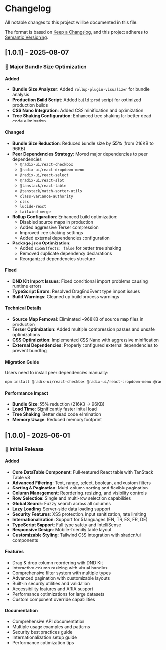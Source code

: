 # Changelog

All notable changes to this project will be documented in this file.

The format is based on [Keep a Changelog](https://keepachangelog.com/en/1.0.0/),
and this project adheres to [Semantic Versioning](https://semver.org/spec/v2.0.0.html).

## [1.0.1] - 2025-08-07

### 🚀 Major Bundle Size Optimization

#### Added
- **Bundle Size Analyzer**: Added `rollup-plugin-visualizer` for bundle analysis
- **Production Build Script**: Added `build:prod` script for optimized production builds
- **CSS Nano Integration**: Added CSS minification and optimization
- **Tree Shaking Configuration**: Enhanced tree shaking for better dead code elimination

#### Changed
- **Bundle Size Reduction**: Reduced bundle size by **55%** (from 216KB to 96KB)
- **Peer Dependencies Strategy**: Moved major dependencies to peer dependencies:
  - `@radix-ui/react-checkbox`
  - `@radix-ui/react-dropdown-menu` 
  - `@radix-ui/react-select`
  - `@radix-ui/react-slot`
  - `@tanstack/react-table`
  - `@tanstack/match-sorter-utils`
  - `class-variance-authority`
  - `clsx`
  - `lucide-react`
  - `tailwind-merge`
- **Rollup Configuration**: Enhanced build optimization:
  - Disabled source maps in production
  - Added aggressive Terser compression
  - Improved tree shaking settings
  - Added external dependencies configuration
- **Package.json Optimization**:
  - Added `sideEffects: false` for better tree shaking
  - Removed duplicate dependency declarations
  - Reorganized dependencies structure

#### Fixed
- **DND Kit Import Issues**: Fixed conditional import problems causing runtime errors
- **TypeScript Errors**: Resolved DragEndEvent type import issues
- **Build Warnings**: Cleaned up build process warnings

#### Technical Details
- **Source Map Removal**: Eliminated ~968KB of source map files in production
- **Terser Optimization**: Added multiple compression passes and unsafe optimizations
- **CSS Optimization**: Implemented CSS Nano with aggressive minification
- **External Dependencies**: Properly configured external dependencies to prevent bundling

#### Migration Guide
Users need to install peer dependencies manually:

```bash
npm install @radix-ui/react-checkbox @radix-ui/react-dropdown-menu @radix-ui/react-select @radix-ui/react-slot @tanstack/react-table @tanstack/match-sorter-utils class-variance-authority clsx lucide-react react react-dom tailwind-merge
```

#### Performance Impact
- **Bundle Size**: 55% reduction (216KB → 96KB)
- **Load Time**: Significantly faster initial load
- **Tree Shaking**: Better dead code elimination
- **Memory Usage**: Reduced memory footprint

## [1.0.0] - 2025-06-01

### 🎉 Initial Release

#### Added
- **Core DataTable Component**: Full-featured React table with TanStack Table v8
- **Advanced Filtering**: Text, range, select, boolean, and custom filters
- **Sorting & Pagination**: Multi-column sorting and flexible pagination
- **Column Management**: Reordering, resizing, and visibility controls
- **Row Selection**: Single and multi-row selection capabilities
- **Global Search**: Fuzzy search across all columns
- **Lazy Loading**: Server-side data loading support
- **Security Features**: XSS protection, input sanitization, rate limiting
- **Internationalization**: Support for 5 languages (EN, TR, ES, FR, DE)
- **TypeScript Support**: Full type safety and IntelliSense
- **Responsive Design**: Mobile-friendly table layout
- **Customizable Styling**: Tailwind CSS integration with shadcn/ui components

#### Features
- Drag & drop column reordering with DND Kit
- Interactive column resizing with visual handles
- Comprehensive filter system with multiple types
- Advanced pagination with customizable layouts
- Built-in security utilities and validation
- Accessibility features and ARIA support
- Performance optimizations for large datasets
- Custom component override capabilities

#### Documentation
- Comprehensive API documentation
- Multiple usage examples and patterns
- Security best practices guide
- Internationalization setup guide
- Performance optimization tips 